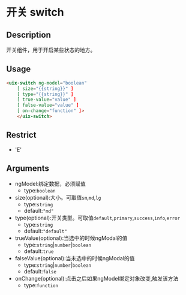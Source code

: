 # 开关 switch
## Description
开关组件，用于开启某些状态的地方。

## Usage

``` html
<uix-switch ng-model="boolean"
    [ size="{{string}}" ]
    [ type="{{string}}" ]
    [ true-value="value" ]
    [ false-value="value" ]
    [ on-change="function" ]>
    </uix-switch>
```
## Restrict
- 'E'

## Arguments

- ngModel:绑定数据，必须赋值
    - type:`boolean`
- size(optional):大小。可取值`sm`,`md`,`lg`
    - type:`string`
    - default:`"md"`
- type(optional):开关类型。可取值`default`,`primary`,`success`,`info`,`error`
    - type:`string`
    - default:`"default"`
- trueValue(optional):当选中的时候ngModal的值
    - type:`string`|`number`|`boolean`
    - default:`true`
- falseValue(optional):当未选中的时候ngModal的值
    - type:`string`|`number`|`boolean`
    - default:`false`
- onChange(optional):点击之后如果ngModel绑定对象改变,触发该方法
    - type:`function`